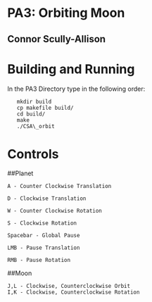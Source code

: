 # PA3: Orbiting Moon 

## Connor Scully-Allison

# Building and Running

In the PA3 Directory type in the following order:

```
   mkdir build
   cp makefile build/
   cd build/
   make
   ./CSA\_orbit
```

# Controls

##Planet

```
A - Counter Clockwise Translation

D - Clockwise Translation

W - Counter Clockwise Rotation

S - Clockwise Rotation

Spacebar - Global Pause

LMB - Pause Translation

RMB - Pause Rotation
```

##Moon

```
J,L - Clockwise, Counterclockwise Orbit
I,K - Clockwise, Counterclockwise Rotation
```
